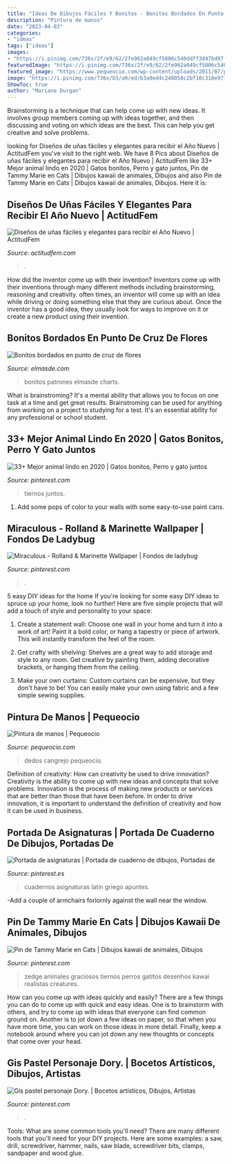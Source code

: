 ```yaml
---
title: "Ideas De Dibujos Fáciles Y Bonitos - Bonitos Bordados En Punto De Cruz De Flores"
description: "Pintura de manos"
date: "2023-04-03"
categories:
- "ideas"
tags: ["ideas"]
images:
- "https://i.pinimg.com/736x/2f/e9/62/2fe962a049cf5806c540ddff3d47bd97.jpg"
featuredImage: "https://i.pinimg.com/736x/2f/e9/62/2fe962a049cf5806c540ddff3d47bd97.jpg"
featured_image: "https://www.pequeocio.com/wp-content/uploads/2011/07/pintura-dedos-cangrejo.jpg"
image: "https://i.pinimg.com/736x/b3/a9/ed/b3a9ed4c240058c2bf10c318e97166bd.jpg"
ShowToc: true
author: "Mariane Durgan"
---
```



Brainstorming is a technique that can help come up with new ideas. It involves group members coming up with ideas together, and then discussing and voting on which ideas are the best. This can help you get creative and solve problems.

	

		
looking for Diseños de uñas fáciles y elegantes para recibir el Año Nuevo | ActitudFem you've visit to the right web. We have 8 Pics about Diseños de uñas fáciles y elegantes para recibir el Año Nuevo | ActitudFem like 33+ Mejor animal lindo en 2020 | Gatos bonitos, Perro y gato juntos, Pin de Tammy Marie en Cats | Dibujos kawaii de animales, Dibujos and also Pin de Tammy Marie en Cats | Dibujos kawaii de animales, Dibujos. Here it is:
		
    
## Diseños De Uñas Fáciles Y Elegantes Para Recibir El Año Nuevo | ActitudFem

<img loading=lazy src="https://cdn2.actitudfem.com/media/files/styles/large_auto/public/nota_unas_0.jpg" onerror="this.onerror=null;this.src='https://tse3.mm.bing.net/th?id=OIP.rTBVKw1WimiFbd23V9_GqwHaFj&amp;pid=15.1';" alt="Diseños de uñas fáciles y elegantes para recibir el Año Nuevo | ActitudFem">

_Source: actitudfem.com_

>. 

	

How did the inventor come up with their invention?
Inventors come up with their inventions through many different methods including brainstorming, reasoning and creativity. often times, an inventor will come up with an idea while driving or doing something else that they are curious about. Once the inventor has a good idea, they usually look for ways to improve on it or create a new product using their invention.

    
## Bonitos Bordados En Punto De Cruz De Flores

<img loading=lazy src="http://elmasde.com/wp-content/uploads/2016/02/Bonitos-bordados-en-punto-de-cruz-de-flores03-1.jpg" onerror="this.onerror=null;this.src='https://tse3.mm.bing.net/th?id=OIP.KAlOXUUCUhbrixRcSMBXfwAAAA&amp;pid=15.1';" alt="Bonitos bordados en punto de cruz de flores">

_Source: elmasde.com_

>bonitos patrones elmasde charts. 

	

What is brainstroming? It's a mental ability that allows you to focus on one task at a time and get great results. Brainstroming can be used for anything from working on a project to studying for a test. It's an essential ability for any professional or school student.

    
## 33+ Mejor Animal Lindo En 2020 | Gatos Bonitos, Perro Y Gato Juntos

<img loading=lazy src="https://i.pinimg.com/736x/b3/a9/ed/b3a9ed4c240058c2bf10c318e97166bd.jpg" onerror="this.onerror=null;this.src='https://tse4.mm.bing.net/th?id=OIP.AfSaSNs-WXsPFNUHJMw7ZAHaJ4&amp;pid=15.1';" alt="33+ Mejor animal lindo en 2020 | Gatos bonitos, Perro y gato juntos">

_Source: pinterest.com_

>tiernos juntos. 

	

1. Add some pops of color to your walls with some easy-to-use paint cans.

    
## Miraculous - Rolland &amp; Marinette Wallpaper | Fondos De Ladybug

<img loading=lazy src="https://i.pinimg.com/736x/12/1d/4f/121d4f8d0477d59f45d601e953328c84.jpg" onerror="this.onerror=null;this.src='https://tse1.mm.bing.net/th?id=OIP.D3KItTiXfZLKqtjdRLM7rgHaNK&amp;pid=15.1';" alt="Miraculous - Rolland &amp; Marinette Wallpaper | Fondos de ladybug">

_Source: pinterest.com_

>. 

	

5 easy DIY ideas for the home
If you're looking for some easy DIY ideas to spruce up your home, look no further! Here are five simple projects that will add a touch of style and personality to your space:
1. Create a statement wall: Choose one wall in your home and turn it into a work of art! Paint it a bold color, or hang a tapestry or piece of artwork. This will instantly transform the feel of the room.

2. Get crafty with shelving: Shelves are a great way to add storage and style to any room. Get creative by painting them, adding decorative brackets, or hanging them from the ceiling.

3. Make your own curtains: Custom curtains can be expensive, but they don't have to be! You can easily make your own using fabric and a few simple sewing supplies.


    
## Pintura De Manos | Pequeocio

<img loading=lazy src="https://www.pequeocio.com/wp-content/uploads/2011/07/pintura-dedos-cangrejo.jpg" onerror="this.onerror=null;this.src='https://tse4.mm.bing.net/th?id=OIP.jP21iYUIDv0iGE-yHPCtwgHaGb&amp;pid=15.1';" alt="Pintura de manos | Pequeocio">

_Source: pequeocio.com_

>dedos cangrejo pequeocio. 

	

Definition of creativity: How can creativity be used to drive innovation?
Creativity is the ability to come up with new ideas and concepts that solve problems. Innovation is the process of making new products or services that are better than those that have been before. In order to drive innovation, it is important to understand the definition of creativity and how it can be used in business.

    
## Portada De Asignaturas | Portada De Cuaderno De Dibujos, Portadas De

<img loading=lazy src="https://i.pinimg.com/736x/2f/e9/62/2fe962a049cf5806c540ddff3d47bd97.jpg" onerror="this.onerror=null;this.src='https://tse1.mm.bing.net/th?id=OIP.oV6MzDqFNiQZqCCzmPa-CwHaJ3&amp;pid=15.1';" alt="Portada de asignaturas | Portada de cuaderno de dibujos, Portadas de">

_Source: pinterest.es_

>cuadernos asignaturas latín griego apuntes. 

	

-Add a couple of armchairs forlornly against the wall near the window.

    
## Pin De Tammy Marie En Cats | Dibujos Kawaii De Animales, Dibujos

<img loading=lazy src="https://i.pinimg.com/736x/14/d2/b7/14d2b7d5201f4130b2705ff38150f1f8--sony-fes.jpg" onerror="this.onerror=null;this.src='https://tse3.mm.bing.net/th?id=OIP.62WiajLr7GXPjJeNWgOPhgHaNK&amp;pid=15.1';" alt="Pin de Tammy Marie en Cats | Dibujos kawaii de animales, Dibujos">

_Source: pinterest.com_

>zedge animales graciosos tiernos perros gatitos desenhos kawai realistas creatures. 

	

How can you come up with ideas quickly and easily?
There are a few things you can do to come up with quick and easy ideas. One is to brainstorm with others, and try to come up with ideas that everyone can find common ground on. Another is to jot down a few ideas on paper, so that when you have more time, you can work on those ideas in more detail. Finally, keep a notebook around where you can jot down any new thoughts or concepts that come over your head.

    
## Gis Pastel Personaje Dory. | Bocetos Artísticos, Dibujos, Artistas

<img loading=lazy src="https://i.pinimg.com/736x/23/24/db/2324dbb3016b6904da280d4ba1e7fb29--pastel.jpg" onerror="this.onerror=null;this.src='https://tse2.mm.bing.net/th?id=OIP.gMicvfqWi2E4w1b_w_2wLgHaJ3&amp;pid=15.1';" alt="Gis pastel personaje Dory. | Bocetos artísticos, Dibujos, Artistas">

_Source: pinterest.com_

>. 

	

Tools: What are some common tools you'll need?
There are many different tools that you'll need for your DIY projects. Here are some examples: a saw, drill, screwdriver, hammer, nails, saw blade, screwdriver bits, clamps, sandpaper and wood glue.

